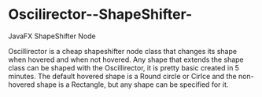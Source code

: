 # Oscilirector--ShapeShifter-
JavaFX ShapeShifter Node
  
  
  Oscillirector is a cheap shapeshifter node class that changes its shape when hovered and when not hovered. Any shape that extends the shape class can be shaped with the Oscillirector, it is pretty basic created in 5 minutes. 
  The default hovered shape is a Round circle or Cirlce and the non-hovered shape is a Rectangle, but any shape can be specified for it.
